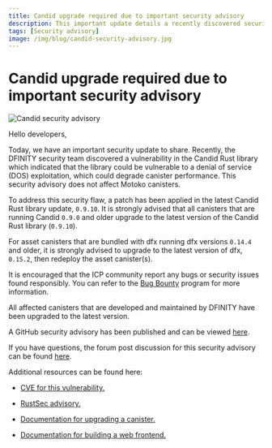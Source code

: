 ```yaml
---
title: Candid upgrade required due to important security advisory
description: This important update details a recently discovered security vulnerability that should be addressed by upgrading the Candid Rust library to the latest version as soon as possible. 
tags: [Security advisory]
image: /img/blog/candid-security-advisory.jpg
---
```


# Candid upgrade required due to important security advisory

![Candid security advisory](../../static/img/blog/candid-security-advisory.jpg)

Hello developers,

Today, we have an important security update to share. Recently, the DFINITY security team discovered a vulnerability in the Candid Rust library which indicated that the library could be vulnerable to a denial of service (DOS) exploitation, which could degrade canister performance. This security advisory does not affect Motoko canisters. 

To address this security flaw, a patch has been applied in the latest Candid Rust library update, `0.9.10`. It is strongly advised that all canisters that are running Candid `0.9.0` and older upgrade to the latest version of the Candid Rust library (`0.9.10`). 

For asset canisters that are bundled with dfx running dfx versions `0.14.4` and older, it is strongly advised to upgrade to the latest version of dfx, `0.15.2`, then redeploy the asset canister(s).

It is encouraged that the ICP community report any bugs or security issues found responsibly. You can refer to the [Bug Bounty](https://dfinity.org/bug-bounty/) program for more information.

All affected canisters that are developed and maintained by DFINITY have been upgraded to the latest version. 

A GitHub security advisory has been published and can be viewed [here](https://github.com/dfinity/candid/security/advisories/GHSA-7787-p7x6-fq3j).

If you have questions, the forum post discussion for this security advisory can be found [here](https://forum.dfinity.org/t/security-advisory-candid-upgrade-required/25341).

Additional resources can be found here:

- [CVE for this vulnerability.](https://cve.mitre.org/cgi-bin/cvename.cgi?name=CVE-2023-6245)

- [RustSec advisory.](https://rustsec.org/advisories/RUSTSEC-2023-0073.html)

- [Documentation for upgrading a canister.](/docs/current/developer-docs/setup/manage-canisters/#upgrade-a-canister)

- [Documentation for building a web frontend.](/docs/current/developer-docs/frontend/)